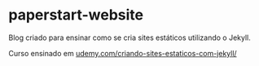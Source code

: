 # paperstart-website

Blog criado para ensinar como se cria sites estáticos utilizando o Jekyll. 

Curso ensinado em [udemy.com/criando-sites-estaticos-com-jekyll/](https://www.udemy.com/criando-sites-estaticos-com-jekyll/)
